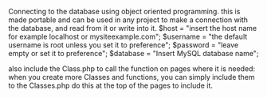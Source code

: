 Connecting to the database using object oriented programming. this is made portable and can be used in any project to make a connection with the database, and read from it or write into it.
  $host     = "insert the host name for example localhost or mysiteexample.com"; 
	$username = "the default username is root unless you set it to preference";
	$password = "leave empty or set it to preference";
	$database = "Insert MySQL database name";

 also include the Class.php to call the function on pages where it is needed: when you create more Classes and functions, you can simply include them to the Classes.php do this <?php
 include("Connection.php"); ?> at the top of the pages to include it.
